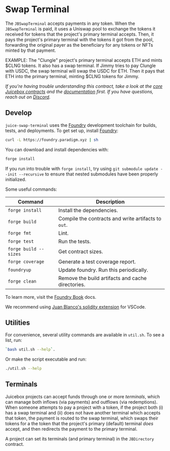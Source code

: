 # Swap Terminal

The `JBSwapTerminal` accepts payments in any token. When the `JBSwapTerminal` is paid, it uses a Uniswap pool to exchange the tokens it received for tokens that the project's primary terminal accepts. Then, it pays the project's primary terminal with the tokens it got from the pool, forwarding the original payer as the beneficiary for any tokens or NFTs minted by that payment.

EXAMPLE: The "Clungle" project's primary terminal accepts ETH and mints $CLNG tokens. It also has a swap terminal. If Jimmy tries to pay Clungle with USDC, the swap terminal will swap the USDC for ETH. Then it pays that ETH into the primary terminal, minting $CLNG tokens for Jimmy.

*If you're having trouble understanding this contract, take a look at the [core Juicebox contracts](https://github.com/bananapus/juice-contracts-v4) and the [documentation](https://docs.juicebox.money/) first. If you have questions, reach out on [Discord](https://discord.com/invite/ErQYmth4dS).*

## Develop

`juice-swap-terminal` uses the [Foundry](https://github.com/foundry-rs/foundry) development toolchain for builds, tests, and deployments. To get set up, install [Foundry](https://github.com/foundry-rs/foundry):

```bash
curl -L https://foundry.paradigm.xyz | sh
```

You can download and install dependencies with:

```bash
forge install
```

If you run into trouble with `forge install`, try using `git submodule update --init --recursive` to ensure that nested submodules have been properly initialized.

Some useful commands:

| Command               | Description                                         |
| --------------------- | --------------------------------------------------- |
| `forge install`       | Install the dependencies.                           |
| `forge build`         | Compile the contracts and write artifacts to `out`. |
| `forge fmt`           | Lint.                                               |
| `forge test`          | Run the tests.                                      |
| `forge build --sizes` | Get contract sizes.                                 |
| `forge coverage`      | Generate a test coverage report.                    |
| `foundryup`           | Update foundry. Run this periodically.              |
| `forge clean`         | Remove the build artifacts and cache directories.   |

To learn more, visit the [Foundry Book](https://book.getfoundry.sh/) docs.

We recommend using [Juan Blanco's solidity extension](https://marketplace.visualstudio.com/items?itemName=JuanBlanco.solidity) for VSCode.

## Utilities

For convenience, several utility commands are available in `util.sh`. To see a list, run:

```bash
`bash util.sh --help`.
```

Or make the script executable and run:

```bash
./util.sh --help
```

## Terminals

Juicebox projects can accept funds through one or more *terminals*, which can manage both inflows (via payments) and outflows (via redemptions). When someone attempts to pay a project with a token, if the project both (i) has a swap terminal and (ii) does not have another terminal which accepts that token, the payment is routed to the swap terminal, which swaps their tokens for a the token that the project's primary (default) terminal *does* accept, and then redirects the payment to the primary terminal.

A project can set its terminals (and primary terminal) in the `JBDirectory` contract.
